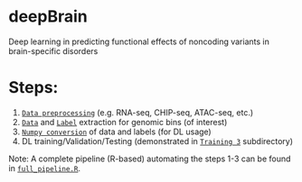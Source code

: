 # deepBrain
Deep learning in predicting functional effects of noncoding variants in brain-specific disorders

# Steps:
1. [```Data preprocessing```](https://github.com/Akmazad/deepBrain/tree/master/Data%20Processing) (e.g. RNA-seq, CHIP-seq, ATAC-seq, etc.)
2. [```Data```](https://github.com/Akmazad/deepBrain/tree/master/Data%20Processing#extract-genomic-data-dna-seq-for-non-zero-bins) and [```Label```](https://github.com/Akmazad/deepBrain/blob/master/Data%20Processing/README.md#extract-labels-binary-signals-for-non-zero-bins) extraction for genomic bins (of interest)
3. [```Numpy conversion```](https://github.com/Akmazad/deepBrain/blob/master/Data%20Processing/split_and_Numpy_V2.py) of data and labels (for DL usage)
4. DL training/Validation/Testing (demonstrated in [```Training 3```](https://github.com/Akmazad/deepBrain/tree/master/Training%203%20%5Bwith%20New%20data%5D) subdirectory)

Note: A complete pipeline (R-based) automating the steps 1-3 can be found in [```full_pipeline.R```](https://github.com/Akmazad/deepBrain/blob/master/Full%20Pipeline/full_pipeline.R).





